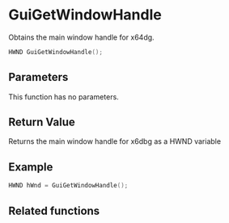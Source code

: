 # GuiGetWindowHandle

Obtains the main window handle for x64dg.

```c++
HWND GuiGetWindowHandle();
```

## Parameters

This function has no parameters.

## Return Value

Returns the main window handle for x6dbg as a HWND variable

## Example

```c++
HWND hWnd = GuiGetWindowHandle();
```

## Related functions

